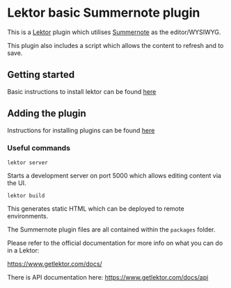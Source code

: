# Lektor basic Summernote plugin

This is a [Lektor](https://www.getlektor.com/) plugin which utilises [Summernote](https://summernote.org/) as the editor/WYSIWYG.

This plugin also includes a script which allows the content to refresh and to save.

## Getting started

Basic instructions to install lektor can be found [here](https://www.getlektor.com/docs/installation/)

## Adding the plugin 

Instructions for installing plugins can be found [here](https://www.getlektor.com/docs/plugins/)
### Useful commands

`lektor server`

Starts a development server on port 5000 which allows editing content via the UI. 

`lektor build`

This generates static HTML which can be deployed to remote environments.

The Summernote plugin files are all contained within the ```packages``` folder.

Please refer to the official documentation for more info on what you can do in a Lektor:

https://www.getlektor.com/docs/

There is API documentation here: https://www.getlektor.com/docs/api



